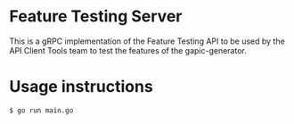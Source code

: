 # Feature Testing Server
This is a gRPC implementation of the Feature Testing API to be used by the API Client Tools team to test the features of the gapic-generator.

# Usage instructions
```sh
$ go run main.go
```
